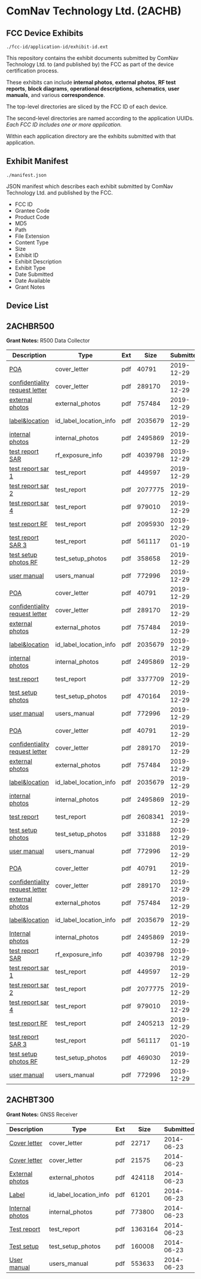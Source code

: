 # ComNav Technology Ltd. (2ACHB)
## FCC Device Exhibits

```
./fcc-id/application-id/exhibit-id.ext
```

This repository contains the exhibit documents submitted by ComNav Technology Ltd. to (and published by) the FCC as part of the device certification process.

These exhibits can include **internal photos**, **external photos**, **RF test reports**, **block diagrams**, **operational descriptions**, **schematics**, **user manuals**, and various **correspondence**.

The top-level directories are sliced by the FCC ID of each device.

The second-level directories are named according to the application UUIDs. *Each FCC ID includes one or more application.*

Within each application directory are the exhibits submitted with that application. 

## Exhibit Manifest

```
./manifest.json
```

JSON manifest which describes each exhibit submitted by ComNav Technology Ltd. and published by the FCC.

- FCC ID
- Grantee Code
- Product Code
- MD5
- Path
- File Extension
- Content Type
- Size
- Exhibit ID
- Exhibit Description
- Exhibit Type
- Date Submitted
- Date Available
- Grant Notes

## Device List
## 2ACHBR500
**Grant Notes:** R500 Data Collector

| Description | Type | Ext | Size | Submitted | Available |
| ----------- | ---- | --- | ---- | --------- | --------- |
| [POA](2ACHBR500/db1f731b81117aafefedb8f54ccdb908/4569430.pdf) | cover_letter | pdf | 40791 | 2019-12-29 | 2019-12-29 |
| [confidentiality request letter](2ACHBR500/db1f731b81117aafefedb8f54ccdb908/4569432.pdf) | cover_letter | pdf | 289170 | 2019-12-29 | 2019-12-29 |
| [external photos](2ACHBR500/db1f731b81117aafefedb8f54ccdb908/4569433.pdf) | external_photos | pdf | 757484 | 2019-12-29 | 2019-12-29 |
| [label&location](2ACHBR500/db1f731b81117aafefedb8f54ccdb908/4569429.pdf) | id_label_location_info | pdf | 2035679 | 2019-12-29 | 2019-12-29 |
| [internal photos](2ACHBR500/db1f731b81117aafefedb8f54ccdb908/4569434.pdf) | internal_photos | pdf | 2495869 | 2019-12-29 | 2019-12-29 |
| [test report SAR](2ACHBR500/db1f731b81117aafefedb8f54ccdb908/4569437.pdf) | rf_exposure_info | pdf | 4039798 | 2019-12-29 | 2019-12-29 |
| [test report sar 1](2ACHBR500/db1f731b81117aafefedb8f54ccdb908/4569425.pdf) | test_report | pdf | 449597 | 2019-12-29 | 2019-12-29 |
| [test report sar 2](2ACHBR500/db1f731b81117aafefedb8f54ccdb908/4569426.pdf) | test_report | pdf | 2077775 | 2019-12-29 | 2019-12-29 |
| [test report sar 4](2ACHBR500/db1f731b81117aafefedb8f54ccdb908/4569428.pdf) | test_report | pdf | 979010 | 2019-12-29 | 2019-12-29 |
| [test report RF](2ACHBR500/db1f731b81117aafefedb8f54ccdb908/4569436.pdf) | test_report | pdf | 2095930 | 2019-12-29 | 2019-12-29 |
| [test report SAR 3](2ACHBR500/db1f731b81117aafefedb8f54ccdb908/4599575.pdf) | test_report | pdf | 561117 | 2020-01-19 | 2019-12-29 |
| [test setup photos RF](2ACHBR500/db1f731b81117aafefedb8f54ccdb908/4569435.pdf) | test_setup_photos | pdf | 358658 | 2019-12-29 | 2019-12-29 |
| [user manual](2ACHBR500/db1f731b81117aafefedb8f54ccdb908/4569431.pdf) | users_manual | pdf | 772996 | 2019-12-29 | 2019-12-29 |
| [POA](2ACHBR500/b168a2df092cc34bd633652a0d3e8add/4569430.pdf) | cover_letter | pdf | 40791 | 2019-12-29 | 2019-12-29 |
| [confidentiality request letter](2ACHBR500/b168a2df092cc34bd633652a0d3e8add/4569432.pdf) | cover_letter | pdf | 289170 | 2019-12-29 | 2019-12-29 |
| [external photos](2ACHBR500/b168a2df092cc34bd633652a0d3e8add/4569433.pdf) | external_photos | pdf | 757484 | 2019-12-29 | 2019-12-29 |
| [label&location](2ACHBR500/b168a2df092cc34bd633652a0d3e8add/4569429.pdf) | id_label_location_info | pdf | 2035679 | 2019-12-29 | 2019-12-29 |
| [internal photos](2ACHBR500/b168a2df092cc34bd633652a0d3e8add/4569434.pdf) | internal_photos | pdf | 2495869 | 2019-12-29 | 2019-12-29 |
| [test report](2ACHBR500/b168a2df092cc34bd633652a0d3e8add/4569466.pdf) | test_report | pdf | 3377709 | 2019-12-29 | 2019-12-29 |
| [test setup photos](2ACHBR500/b168a2df092cc34bd633652a0d3e8add/4569465.pdf) | test_setup_photos | pdf | 470164 | 2019-12-29 | 2019-12-29 |
| [user manual](2ACHBR500/b168a2df092cc34bd633652a0d3e8add/4569431.pdf) | users_manual | pdf | 772996 | 2019-12-29 | 2019-12-29 |
| [POA](2ACHBR500/640193fb997f5c3f8d573beb7d9435c7/4569430.pdf) | cover_letter | pdf | 40791 | 2019-12-29 | 2019-12-29 |
| [confidentiality request letter](2ACHBR500/640193fb997f5c3f8d573beb7d9435c7/4569432.pdf) | cover_letter | pdf | 289170 | 2019-12-29 | 2019-12-29 |
| [external photos](2ACHBR500/640193fb997f5c3f8d573beb7d9435c7/4569433.pdf) | external_photos | pdf | 757484 | 2019-12-29 | 2019-12-29 |
| [label&location](2ACHBR500/640193fb997f5c3f8d573beb7d9435c7/4569429.pdf) | id_label_location_info | pdf | 2035679 | 2019-12-29 | 2019-12-29 |
| [internal photos](2ACHBR500/640193fb997f5c3f8d573beb7d9435c7/4569434.pdf) | internal_photos | pdf | 2495869 | 2019-12-29 | 2019-12-29 |
| [test report](2ACHBR500/640193fb997f5c3f8d573beb7d9435c7/4569489.pdf) | test_report | pdf | 2608341 | 2019-12-29 | 2019-12-29 |
| [test setup photos](2ACHBR500/640193fb997f5c3f8d573beb7d9435c7/4569488.pdf) | test_setup_photos | pdf | 331888 | 2019-12-29 | 2019-12-29 |
| [user manual](2ACHBR500/640193fb997f5c3f8d573beb7d9435c7/4569431.pdf) | users_manual | pdf | 772996 | 2019-12-29 | 2019-12-29 |
| [POA](2ACHBR500/f8249bbe91e660809e6abeb1b9bf8d86/4569430.pdf) | cover_letter | pdf | 40791 | 2019-12-29 | 2019-12-29 |
| [confidentiality request letter](2ACHBR500/f8249bbe91e660809e6abeb1b9bf8d86/4569432.pdf) | cover_letter | pdf | 289170 | 2019-12-29 | 2019-12-29 |
| [external photos](2ACHBR500/f8249bbe91e660809e6abeb1b9bf8d86/4569433.pdf) | external_photos | pdf | 757484 | 2019-12-29 | 2019-12-29 |
| [label&location](2ACHBR500/f8249bbe91e660809e6abeb1b9bf8d86/4569429.pdf) | id_label_location_info | pdf | 2035679 | 2019-12-29 | 2019-12-29 |
| [Internal photos](2ACHBR500/f8249bbe91e660809e6abeb1b9bf8d86/4569434.pdf) | internal_photos | pdf | 2495869 | 2019-12-29 | 2019-12-29 |
| [test report SAR](2ACHBR500/f8249bbe91e660809e6abeb1b9bf8d86/4569437.pdf) | rf_exposure_info | pdf | 4039798 | 2019-12-29 | 2019-12-29 |
| [test report sar 1](2ACHBR500/f8249bbe91e660809e6abeb1b9bf8d86/4569425.pdf) | test_report | pdf | 449597 | 2019-12-29 | 2019-12-29 |
| [test report sar 2](2ACHBR500/f8249bbe91e660809e6abeb1b9bf8d86/4569426.pdf) | test_report | pdf | 2077775 | 2019-12-29 | 2019-12-29 |
| [test report sar 4](2ACHBR500/f8249bbe91e660809e6abeb1b9bf8d86/4569428.pdf) | test_report | pdf | 979010 | 2019-12-29 | 2019-12-29 |
| [test report RF](2ACHBR500/f8249bbe91e660809e6abeb1b9bf8d86/4569453.pdf) | test_report | pdf | 2405213 | 2019-12-29 | 2019-12-29 |
| [test report SAR 3](2ACHBR500/f8249bbe91e660809e6abeb1b9bf8d86/4599575.pdf) | test_report | pdf | 561117 | 2020-01-19 | 2019-12-29 |
| [test setup photos RF](2ACHBR500/f8249bbe91e660809e6abeb1b9bf8d86/4569452.pdf) | test_setup_photos | pdf | 469030 | 2019-12-29 | 2019-12-29 |
| [user manual](2ACHBR500/f8249bbe91e660809e6abeb1b9bf8d86/4569431.pdf) | users_manual | pdf | 772996 | 2019-12-29 | 2019-12-29 |
## 2ACHBT300
**Grant Notes:** GNSS Receiver

| Description | Type | Ext | Size | Submitted | Available |
| ----------- | ---- | --- | ---- | --------- | --------- |
| [Cover letter](2ACHBT300/551b2f06fbf63a6a5b0985344d0ad910/2302953.pdf) | cover_letter | pdf | 22717 | 2014-06-23 | 2014-06-23 |
| [Cover letter](2ACHBT300/551b2f06fbf63a6a5b0985344d0ad910/2302954.pdf) | cover_letter | pdf | 21575 | 2014-06-23 | 2014-06-23 |
| [External photos](2ACHBT300/551b2f06fbf63a6a5b0985344d0ad910/2302955.pdf) | external_photos | pdf | 424118 | 2014-06-23 | 2014-12-20 |
| [Label](2ACHBT300/551b2f06fbf63a6a5b0985344d0ad910/2302956.pdf) | id_label_location_info | pdf | 61201 | 2014-06-23 | 2014-06-23 |
| [Internal photos](2ACHBT300/551b2f06fbf63a6a5b0985344d0ad910/2302957.pdf) | internal_photos | pdf | 773800 | 2014-06-23 | 2014-12-20 |
| [Test report](2ACHBT300/551b2f06fbf63a6a5b0985344d0ad910/2302960.pdf) | test_report | pdf | 1363164 | 2014-06-23 | 2014-06-23 |
| [Test setup](2ACHBT300/551b2f06fbf63a6a5b0985344d0ad910/2302961.pdf) | test_setup_photos | pdf | 160008 | 2014-06-23 | 2014-12-20 |
| [User manual](2ACHBT300/551b2f06fbf63a6a5b0985344d0ad910/2302962.pdf) | users_manual | pdf | 553633 | 2014-06-23 | 2014-12-20 |
